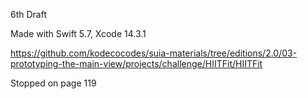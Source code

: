 6th Draft

Made with Swift 5.7, Xcode 14.3.1

https://github.com/kodecocodes/suia-materials/tree/editions/2.0/03-prototyping-the-main-view/projects/challenge/HIITFit/HIITFit

Stopped on page 119
